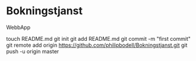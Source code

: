 Bokningstjanst
==============

WebbApp

touch README.md
git init
git add README.md
git commit -m "first commit"
git remote add origin https://github.com/philipbodell/Bokningstjanst.git
git push -u origin master
